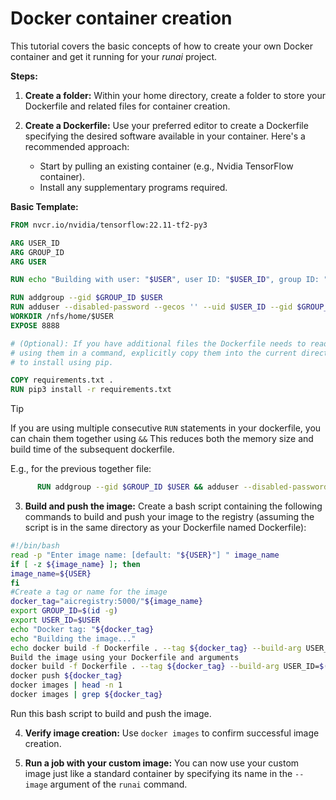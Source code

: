 # Docker container creation

This tutorial covers the basic concepts of how to create your own Docker container and get it running for your
*runai* project.

**Steps:**

1. **Create a folder:** Within your home directory, create a folder to store your Dockerfile and related files for
container creation.

2. **Create a Dockerfile:** Use your preferred editor to create a Dockerfile specifying the desired software available
in your container. Here's a recommended approach:

   * Start by pulling an existing container (e.g., Nvidia TensorFlow container).
   * Install any supplementary programs required.

**Basic Template:**

```dockerfile
FROM nvcr.io/nvidia/tensorflow:22.11-tf2-py3

ARG USER_ID
ARG GROUP_ID
ARG USER

RUN echo "Building with user: "$USER", user ID: "$USER_ID", group ID: "$GROUP_ID

RUN addgroup --gid $GROUP_ID $USER
RUN adduser --disabled-password --gecos '' --uid $USER_ID --gid $GROUP_ID $USER
WORKDIR /nfs/home/$USER
EXPOSE 8888

# (Optional): If you have additional files the Dockerfile needs to read, place them in the same folder. Before 
# using them in a command, explicitly copy them into the current directory e.g. arequirements.txt containing packages 
# to install using pip.

COPY requirements.txt .
RUN pip3 install -r requirements.txt
```

> [!TIP]
> If you are using multiple consecutive `RUN` statements in your dockerfile, you can chain them together using `&&` This
> reduces both the memory size and build time of the subsequent dockerfile.

E.g., for the previous together file:
```dockerfile
      RUN addgroup --gid $GROUP_ID $USER && adduser --disabled-password --gecos '' --uid $USER_ID --gid $GROUP_ID $USER
```

3. **Build and push the image:** Create a bash script containing the following commands to build and push your image to
the registry (assuming the script is in the same directory as your Dockerfile named Dockerfile):

```bash
#!/bin/bash
read -p "Enter image name: [default: "${USER}"] " image_name
if [ -z ${image_name} ]; then
image_name=${USER}
fi
#Create a tag or name for the image
docker_tag="aicregistry:5000/"${image_name}
export GROUP_ID=$(id -g)
export USER_ID=$USER
echo "Docker tag: "${docker_tag}
echo "Building the image..."
echo docker build -f Dockerfile . --tag ${docker_tag} --build-arg USER_ID=$(id -u) --build-arg GROUP_ID=$(id -g) --build-arg USER=${USER} --progress=plain --no-cache
Build the image using your Dockerfile and arguments
docker build -f Dockerfile . --tag ${docker_tag} --build-arg USER_ID=$(id -u) --build-arg GROUP_ID=$(id -g) --build-arg USER=${USER} --progress=plain --no-cache
docker push ${docker_tag}
docker images | head -n 1
docker images | grep ${docker_tag}
```

Run this bash script to build and push the image.

4. **Verify image creation:** Use `docker images` to confirm successful image creation.

5. **Run a job with your custom image:** You can now use your custom image just like a standard container by specifying
its name in the `--image` argument of the `runai` command.

